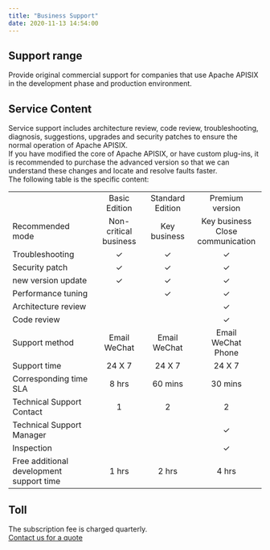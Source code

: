 ```yaml
---
title: "Business Support"
date: 2020-11-13 14:54:00
---
```


## Support range

Provide original commercial support for companies that use Apache APISIX in the development phase and production environment.

## Service Content

Service support includes architecture review, code review, troubleshooting, diagnosis, suggestions, upgrades and security patches to ensure the normal operation of Apache APISIX.  
If you have modified the core of Apache APISIX, or have custom plug-ins, it is recommended to purchase the advanced version so that we can understand these changes and locate and resolve faults faster.  
The following table is the specific content:

|                                          |                       |                  |                                      |
| :--------------------------------------- | :-------------------: | :--------------: | :----------------------------------: |
|                                          |     Basic Edition     | Standard Edition |           Premium version            |
| Recommended mode                         | Non-critical business |   Key business   | Key business<br>Close communication |
| Troubleshooting                          |           ✓           |        ✓         |                  ✓                   |
| Security patch                           |           ✓           |        ✓         |                  ✓                   |
| new version update                       |           ✓           |        ✓         |                  ✓                   |
| Performance tuning                       |                       |        ✓         |                  ✓                   |
| Architecture review                      |                       |                  |                  ✓                   |
| Code review                              |                       |                  |                  ✓                   |
| Support method                           |   Email<br>WeChat    | Email<br>WeChat |      Email<br>WeChat<br>Phone      |
| Support time                             |        24 X 7         |      24 X 7      |                24 X 7                |
| Corresponding time SLA                   |         8 hrs         |     60 mins      |               30 mins                |
| Technical Support Contact                |           1           |        2         |                  2                   |
| Technical Support Manager                |                       |                  |                  ✓                   |
| Inspection                               |                       |                  |                  ✓                   |
| Free additional development support time |         1 hrs         |      2 hrs       |                4 hrs                 |

## Toll

The subscription fee is charged quarterly.  
[Contact us for a quote](https://www.apiseven.com/post/support-for-business-form/)
